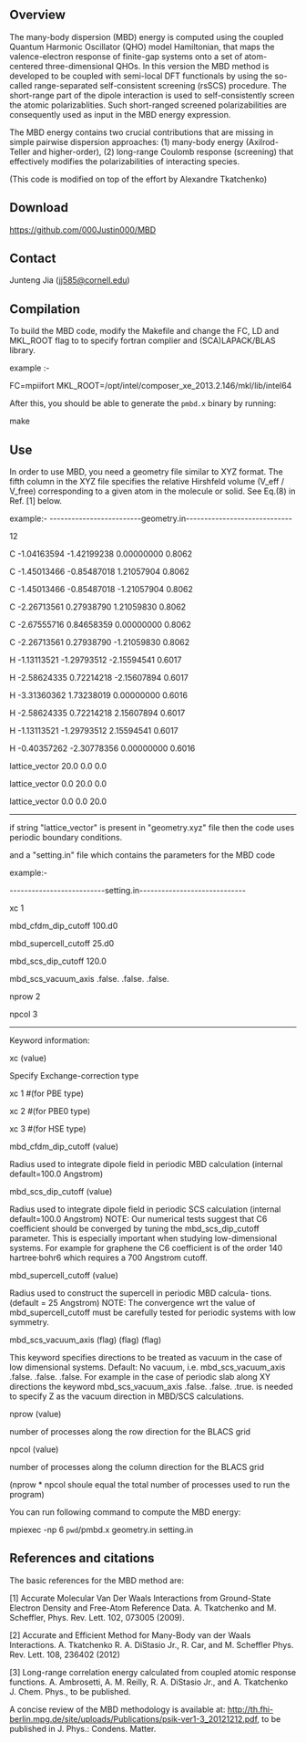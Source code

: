 Overview
-----------------------------------------------------------
The many-body dispersion (MBD) energy is computed using the coupled 
Quantum Harmonic Oscillator (QHO) model Hamiltonian, that maps the 
valence-electron response of finite-gap systems onto a set of atom-centered 
three-dimensional QHOs. In this version the MBD method is developed to
be coupled with semi-local DFT functionals by using the so-called
range-separated self-consistent screening (rsSCS) procedure. 
The short-range part of the dipole interaction is used to self-consistently 
screen the atomic polarizablities. Such short-ranged screened polarizabilities 
are consequently used as input in the MBD energy expression.

The MBD energy contains two crucial contributions that are missing in 
simple pairwise dispersion approaches: 
(1) many-body energy (Axilrod-Teller and higher-order),
(2) long-range Coulomb response (screening) that effectively 
modifies the polarizabilities of interacting species.

(This code is modified on top of the effort by Alexandre Tkatchenko)

Download
-----------------------------------------------------------
https://github.com/000Justin000/MBD

Contact
-----------------------------------------------------------
Junteng Jia (jj585@cornell.edu)


Compilation
-----------------------------------------------------------

To build the MBD code, modify the Makefile and change the FC,
LD and MKL_ROOT flag to to specify fortran complier and 
(SCA)LAPACK/BLAS library. 

example :- 

FC=mpiifort
MKL_ROOT=/opt/intel/composer_xe_2013.2.146/mkl/lib/intel64

After this, you should be able to generate the `pmbd.x` 
binary by running:

make


Use
-----------------------------------------------------------

In order to use MBD, you need a geometry file similar to XYZ format.
The fifth column in the XYZ file specifies the relative Hirshfeld
volume (V_eff / V_free) corresponding to a given atom in the molecule
or solid. See Eq.(8) in Ref. [1] below.


example:-
-------------------------geometry.in-----------------------------

12

C -1.04163594 -1.42199238  0.00000000 0.8062

C -1.45013466 -0.85487018  1.21057904 0.8062

C -1.45013466 -0.85487018 -1.21057904 0.8062

C -2.26713561  0.27938790  1.21059830 0.8062

C -2.67555716  0.84658359  0.00000000 0.8062

C -2.26713561  0.27938790 -1.21059830 0.8062

H -1.13113521 -1.29793512 -2.15594541 0.6017

H -2.58624335  0.72214218 -2.15607894 0.6017

H -3.31360362  1.73238019  0.00000000 0.6016

H -2.58624335  0.72214218  2.15607894 0.6017

H -1.13113521 -1.29793512  2.15594541 0.6017

H -0.40357262 -2.30778356  0.00000000 0.6016

lattice_vector   20.0       0.0      0.0

lattice_vector    0.0      20.0      0.0

lattice_vector    0.0       0.0     20.0

-----------------------------------------------------------------
if string "lattice_vector" is present in "geometry.xyz" file then
the code uses periodic boundary conditions.


and a "setting.in" file which contains the parameters for the MBD code

example:-

--------------------------setting.in-----------------------------

xc                    1

mbd_cfdm_dip_cutoff   100.d0

mbd_supercell_cutoff  25.d0

mbd_scs_dip_cutoff    120.0

mbd_scs_vacuum_axis   .false. .false. .false.

nprow                 2

npcol                 3

-----------------------------------------------------------------
Keyword information:

xc (value)

Specify Exchange-correction type 

xc   1   #(for PBE type)

xc   2   #(for PBE0 type)

xc   3   #(for HSE type)

mbd_cfdm_dip_cutoff (value)

Radius used to integrate dipole field in periodic MBD calculation (internal default=100.0 Angstrom)

mbd_scs_dip_cutoff (value)

Radius used to integrate dipole field in periodic SCS	 calculation (internal default=100.0 Angstrom)
NOTE: Our numerical tests suggest that C6 coefficient should be converged by tuning the mbd_scs_dip_cutoff parameter.
This is especially important when studying low-dimensional systems. For example for graphene the C6 coefficient
is of the order 140 hartree·bohr6 which requires a 700 Angstrom cutoff.

mbd_supercell_cutoff (value)

Radius used to construct the supercell in periodic MBD calcula-
tions. (default = 25 Angstrom) NOTE: The convergence wrt the value of
mbd_supercell_cutoff must be carefully tested for periodic systems with low
symmetry.

mbd_scs_vacuum_axis (flag) (flag) (flag)

This keyword specifies directions to be treated as vacuum in the case of low dimensional systems.
Default: No vacuum, i.e. mbd_scs_vacuum_axis .false. .false. .false.
For example in the case of periodic slab along XY directions the keyword
mbd_scs_vacuum_axis .false. .false. .true. is needed to specify Z as
the vacuum direction in MBD/SCS calculations.

nprow (value)

number of processes along the row direction for the BLACS grid

npcol (value)

number of processes along the column direction for the BLACS grid

(nprow * npcol shoule equal the total number of processes used to run the program)

You can run following command to compute the MBD energy: 

mpiexec -np 6 `pwd`/pmbd.x geometry.in setting.in


References and citations
-----------------------------------------------------------

The basic references for the MBD method are:

[1] Accurate Molecular Van Der Waals Interactions from Ground-State Electron Density and Free-Atom Reference Data.
    A. Tkatchenko and M. Scheffler,
    Phys. Rev. Lett. 102, 073005 (2009).

[2] Accurate and Efficient Method for Many-Body van der Waals Interactions.
   A. Tkatchenko R. A. DiStasio Jr., R. Car, and M. Scheffler
   Phys. Rev. Lett. 108, 236402 (2012)

[3] Long-range correlation energy calculated from coupled atomic response functions.
   A. Ambrosetti, A. M. Reilly, R. A. DiStasio Jr., and A. Tkatchenko
   J. Chem. Phys., to be published. 

A concise review of the MBD methodology is available at:
http://th.fhi-berlin.mpg.de/site/uploads/Publications/psik-ver1-3_20121212.pdf,
to be published in J. Phys.: Condens. Matter.
